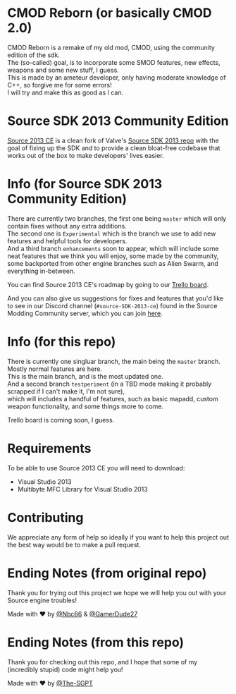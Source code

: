 # CMOD Reborn (or basically CMOD 2.0)
CMOD Reborn is a remake of my old mod, CMOD, using the community edition of the sdk.</br>
The (so-called) goal, is to incorporate some SMOD features, new effects, weapons and some new stuff, I guess.</br>
This is made by an ameteur developer, only having moderate knowledge of C++, so forgive me for some errors!</br>
I will try and make this as good as I can.

# Source SDK 2013 Community Edition
[Source 2013 CE](https://github.com/Nbc66/source-sdk-2013-ce) is a clean fork of Valve's [Source SDK 2013 repo](https://github.com/valveSoftware/source-sdk-2013) 
with the goal of fixing up the SDK and to provide a clean bloat-free codebase that works out of the box to make developers' lives easier.

# Info (for Source SDK 2013 Community Edition)
There are currently two branches, the first one being `master` which will only contain fixes without any extra additions.</br>
The second one is `Experimental` which is the branch we use to add new features and helpful tools for developers.</br>
And a third branch `enhancements` soon to appear, which will include some neat features that we think you will enjoy, 
some made by the community, some backported from other engine branches such as Alien Swarm, and everything in-between.

You can find Source 2013 CE's roadmap by going to our [Trello board](https://trello.com/b/MOxQ2iai/source-sdk-2013-community-edition).

And you can also give us suggestions for fixes and features that you'd like to see in our Discord channel (`#source-SDK-2013-ce`) found in the 
Source Modding Community server, which you can join [here](https://discord.gg/BD6WpY5).

# Info (for this repo)
There is currently one singluar branch, the main being the `master` branch. Mostly normal features are here.</br>
This is the main branch, and is the most updated one.</br>
And a second branch `testperiment` (in a TBD mode making it probably scrapped if I can't make it, I'm not sure),</br> 
which will includes a handful of features, such as basic mapadd, custom weapon functionality, and some things more to come.

Trello board is coming soon, I guess.

# Requirements 
To be able to use Source 2013 CE you will need to download:
* Visual Studio 2013
* Multibyte MFC Library for Visual Studio 2013

# Contributing
We appreciate any form of help so ideally if you want to help this project out the best way would be to make a pull request.

# Ending Notes (from original repo)
Thank you for trying out this project we hope we will help you out with your Source engine troubles!

Made with :heart: by [@Nbc66](https://github.com/Nbc66) & [@GamerDude27](https://github.com/GamerDude27)

# Ending Notes (from this repo)
Thank you for checking out this repo, and I hope that some of my (incredibly stupid) code might help you!

Made with :heart: by [@The-SGPT](https://github.com/The-SGPT)
